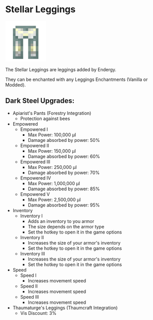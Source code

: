 # Stellar Leggings
![](renders/stellar_alloy_leggings.png)

The Stellar Leggings are leggings added by Endergy.

They can be enchanted with any Leggings Enchantments (Vanilla or Modded).

## Dark Steel Upgrades:
* Apiarist's Pants (Forestry Integration)
  - Protection against bees
* Empowered
  - Empowered I
    * Max Power: 100,000 µI
    * Damage absorbed by power: 50%
  - Empowered II
    * Max Power: 150,000 µI
    * Damage absorbed by power: 60%
  - Empowered III
    * Max Power: 250,000 µI
    * Damage absorbed by power: 70%
  - Empowered IV
    * Max Power: 1,000,000 µI
    * Damage absorbed by power: 85%
  - Empowered V
    * Max Power: 2,500,000 µI
    * Damage absorbed by power: 95%
* Inventory
  - Inventory I
      * Adds an inventory to you armor
      * The size depends on the armor type
      * Set the hotkey to open it in the game options
  - Inventory II
    * Increases the size of your armor's inventory
    * Set the hotkey to open it in the game options
  - Inventory III
    * Increases the size of your armor's inventory
    * Set the hotkey to open it in the game options
* Speed
  - Speed I
    * Increases movement speed
  - Speed II
    * Increases movement speed
  - Speed III
    * Increases movement speed
* Thaumaturge's Leggings   (Thaumcraft Integration)
  - Vis Discount: 3%
